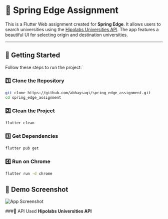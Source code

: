 # 🌱 Spring Edge Assignment

This is a Flutter Web assignment created for **Spring Edge**. It allows users to search universities using the [Hipolabs Universities API](http://universities.hipolabs.com/search?name=middle). The app features a beautiful UI for selecting origin and destination universities.

---

## 🚀 Getting Started

Follow these steps to run the project:`

### 1️⃣ Clone the Repository

```bash
git clone https://github.com/abhaysaqi/spring_edge_assignment.git
cd spring_edge_assignment
```

### 2️⃣ Clean the Project
```bash
flutter clean
```

### 3️⃣ Get Dependencies
```bash
flutter pub get
```

### 4️⃣ Run on Chrome
```bash
flutter run -d chrome
```

## 📸 Demo Screenshot
![App Screenshot](screenshot/assignment2.png)


###🔗 API Used
**Hipolabs Universities API**
